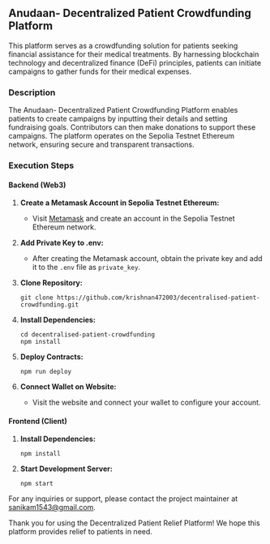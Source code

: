 ## Anudaan- Decentralized Patient Crowdfunding Platform

This platform serves as a crowdfunding solution for patients seeking financial assistance for their medical treatments. By harnessing blockchain technology and decentralized finance (DeFi) principles, patients can initiate campaigns to gather funds for their medical expenses.

### Description

The Anudaan- Decentralized Patient Crowdfunding Platform enables patients to create campaigns by inputting their details and setting fundraising goals. Contributors can then make donations to support these campaigns. The platform operates on the Sepolia Testnet Ethereum network, ensuring secure and transparent transactions.

### Execution Steps

#### Backend (Web3)
1. **Create a Metamask Account in Sepolia Testnet Ethereum:**
   - Visit [Metamask](https://metamask.io/) and create an account in the Sepolia Testnet Ethereum network.

2. **Add Private Key to .env:**
   - After creating the Metamask account, obtain the private key and add it to the `.env` file as `private_key`.

3. **Clone Repository:**
   ```
   git clone https://github.com/krishnan472003/decentralised-patient-crowdfunding.git
   ```

4. **Install Dependencies:**
   ```
   cd decentralised-patient-crowdfunding
   npm install
   ```

5. **Deploy Contracts:**
   ```
   npm run deploy
   ```

6. **Connect Wallet on Website:**
   - Visit the website and connect your wallet to configure your account.

#### Frontend (Client)
1. **Install Dependencies:**
   ```
   npm install
   ```

2. **Start Development Server:**
   ```
   npm start
   ```


For any inquiries or support, please contact the project maintainer at [sanikam1543@gmail.com](mailto:sanikam1543@gmail.com).

Thank you for using the Decentralized Patient Relief Platform! We hope this platform provides relief to patients in need.
